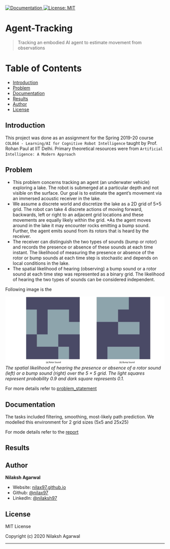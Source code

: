 [![Documentation](https://img.shields.io/badge/documentation-yes-brightgreen.svg) ](report.pdf) [![License: MIT](https://img.shields.io/badge/License-MIT-yellow.svg)](LICENSE)

# Agent-Tracking

> Tracking an embodied AI agent to estimate movement from observations

Table of Contents
=================

* [Introduction](#introduction)
* [Problem](#problem)
* [Documentation](#documentation)
* [Results](#results)
* [Author](#author)
* [License](#license)

## Introduction

This project was done as an assignment for the Spring 2019-20 course `COL864 - Learning/AI for Cognitive Robot Intelligence` taught by Prof. Rohan Paul at IIT Delhi. Primary theoretical resources were from `Artificial Intelligence: A Modern Approach`

## Problem

* This problem concerns tracking an agent (an underwater vehicle) exploring a lake. The robot is submerged at a particular depth and not visible on the surface. Our goal is to estimate the agent’s movement via an immersed acoustic receiver in the lake.
* We assume a discrete world and discretize the lake as a 2D grid of 5×5 grid. The robot can take 4 discrete actions of moving forward, backwards, left or right to an adjacent grid locations and these movements are equally likely within the grid.
*As the agent moves around in the lake it may encounter rocks emitting a bump sound. Further, the agent emits sound from its rotors that is heard by the receiver.
* The receiver can distinguish the two types of sounds (bump or rotor) and records the presence or absence of these sounds at each time instant. The likelihood of measuring the presence or absence of the rotor or bump sounds at each time step is stochastic and depends on local conditions in the lake.
* The spatial likelihood of hearing (observing) a bump sound or a rotor
sound at each time step was represented as a binary grid. The likelihood of
hearing the two types of sounds can be considered independent.

Following image is the 

![Problem_plot](plots/question.jpg)
*The spatial likelihood of hearing the presence or absence of a rotor
sound (left) or a bump sound (right) over the 5 × 5 grid. The light squares
represent probability 0.9 and dark square represents 0.1.*

For more details refer to [problem_statement](problem_statement.pdf)

## Documentation

The tasks included filtering, smoothing, most-likely path prediction. We modelled this environment for 2 grid sizes (5x5 and 25x25)

For mode details refer to the [report](report.pdf)

## Results

## Author

**Nilaksh Agarwal**

* Website: [nilax97.github.io](https://nilax97.github.io/)
* Github: [@nilax97](https://github.com/nilax97)
* LinkedIn: [@nilaksh97](https://linkedin.com/in/nilaksh97)

## License
 
MIT License

Copyright (c) 2020 Nilaksh Agarwal

***